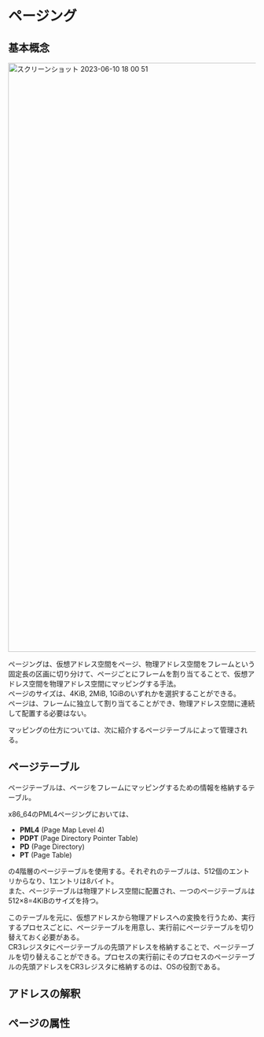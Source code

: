 # ページング

## 基本概念

<img width="1197" alt="スクリーンショット 2023-06-10 18 00 51" src="https://github.com/junyaU/os_study_memo/assets/61627945/56a5c5bd-9a6e-45c4-87e3-39d6c6ab673b">

ページングは、仮想アドレス空間をページ、物理アドレス空間をフレームという固定長の区画に切り分けて、ページごとにフレームを割り当てることで、仮想アドレス空間を物理アドレス空間にマッピングする手法。\
ページのサイズは、4KiB, 2MiB, 1GiBのいずれかを選択することができる。 \
ページは、フレームに独立して割り当てることができ、物理アドレス空間に連続して配置する必要はない。

マッピングの仕方については、次に紹介するページテーブルによって管理される。

## ページテーブル
ページテーブルは、ページをフレームにマッピングするための情報を格納するテーブル。

x86_64のPML4ページングにおいては、
- **PML4** (Page Map Level 4)
- **PDPT** (Page Directory Pointer Table)
- **PD** (Page Directory)
- **PT** (Page Table)

の4階層のページテーブルを使用する。それぞれのテーブルは、512個のエントリからなり、1エントリは8バイト。\
また、ページテーブルは物理アドレス空間に配置され、一つのページテーブルは512×8=4KiBのサイズを持つ。

このテーブルを元に、仮想アドレスから物理アドレスへの変換を行うため、実行するプロセスごとに、ページテーブルを用意し、実行前にページテーブルを切り替えておく必要がある。　\
CR3レジスタにページテーブルの先頭アドレスを格納することで、ページテーブルを切り替えることができる。プロセスの実行前にそのプロセスのページテーブルの先頭アドレスをCR3レジスタに格納するのは、OSの役割である。

## アドレスの解釈

## ページの属性
